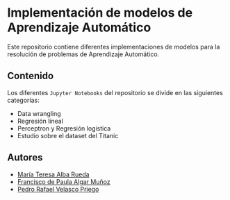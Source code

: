 # Implementación de modelos de Aprendizaje Automático

Este repositorio contiene diferentes implementaciones de modelos para la resolución de problemas de Aprendizaje Automático.

## Contenido

Los diferentes `Jupyter Notebooks` del repositorio se divide en las siguientes categorías:

- Data wrangling
- Regresión lineal
- Perceptron y Regresión logistica
- Estudio sobre el dataset del Titanic

## Autores
- [María Teresa Alba Rueda](https://github.com/mayumar)
- [Francisco de Paula Algar Muñoz](https://github.com/Pacatro)
- [Pedro Rafael Velasco Priego](https://github.com/pathsko)

